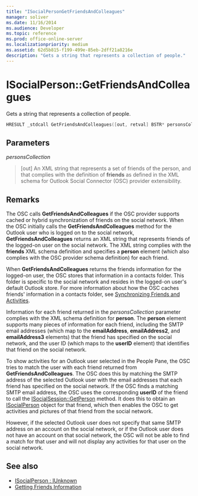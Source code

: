 ```yaml
---
title: "ISocialPersonGetFriendsAndColleagues"
manager: soliver
ms.date: 11/16/2014
ms.audience: Developer
ms.topic: reference
ms.prod: office-online-server
ms.localizationpriority: medium
ms.assetid: 62d5b815-f199-499e-85eb-2dff21a8216e
description: "Gets a string that represents a collection of people."
---
```


# ISocialPerson::GetFriendsAndColleagues

Gets a string that represents a collection of people.
  
```cpp
HRESULT _stdcall GetFriendsAndColleagues([out, retval] BSTR* personsCollection);
```

## Parameters

_personsCollection_
  
> [out] An XML string that represents a set of friends of the person, and that complies with the definition of **friends** as defined in the XML schema for Outlook Social Connector (OSC) provider extensibility. 
    
## Remarks

The OSC calls **GetFriendsAndColleagues** if the OSC provider supports cached or hybrid synchronization of friends on the social network. When the OSC initially calls the **GetFriendsAndColleagues** method for the Outlook user who is logged on to the social network, **GetFriendsAndColleagues** returns an XML string that represents friends of the logged-on user on the social network. The XML string complies with the **friends** XML schema definition and specifies a **person** element (which also complies with the OSC provider schema definition) for each friend. 
  
When **GetFriendsAndColleagues** returns the friends information for the logged-on user, the OSC stores that information in a contacts folder. This folder is specific to the social network and resides in the logged-on user's default Outlook store. For more information about how the OSC caches friends' information in a contacts folder, see [Synchronizing Friends and Activities](synchronizing-friends-and-activities.md).
  
Information for each friend returned in the _personsCollection_ parameter complies with the XML schema definition for **person**. The **person** element supports many pieces of information for each friend, including the SMTP email addresses (which map to the **emailAddress**, **emailAddress2**, and **emailAddress3** elements) that the friend has specified on the social network, and the user ID (which maps to the **userID** element) that identifies that friend on the social network. 
  
To show activities for an Outlook user selected in the People Pane, the OSC tries to match the user with each friend returned from **GetFriendsAndColleagues**. The OSC does this by matching the SMTP address of the selected Outlook user with the email addresses that each friend has specified on the social network. If the OSC finds a matching SMTP email address, the OSC uses the corresponding **userID** of the friend to call the [ISocialSession::GetPerson](isocialsession-getperson.md) method. It does this to obtain an [ISocialPerson](isocialpersoniunknown.md) object for that friend, which then enables the OSC to get activities and pictures of that friend from the social network. 
  
However, if the selected Outlook user does not specify that same SMTP address on an account on the social network, or if the Outlook user does not have an account on that social network, the OSC will not be able to find a match for that user and will not display any activities for that user on the social network.
  
## See also

- [ISocialPerson : IUnknown](isocialpersoniunknown.md)
- [Getting Friends Information](getting-friends-information.md)

